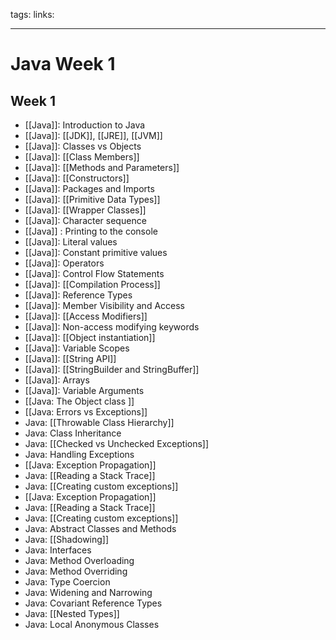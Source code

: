 tags:
links:

---

# Java Week 1

## Week 1
- [[Java]]: Introduction to Java 
- [[Java]]: [[JDK]], [[JRE]], [[JVM]] 
- [[Java]]: Classes vs Objects 
- [[Java]]: [[Class Members]] 
- [[Java]]: [[Methods and Parameters]] 
- [[Java]]: [[Constructors]] 
- [[Java]]: Packages and Imports 
- [[Java]]: [[Primitive Data Types]]
- [[Java]]: [[Wrapper Classes]] 
- [[Java]]: Character sequence 
- [[Java]] : Printing to the console 
- [[Java]]: Literal values 
- [[Java]]: Constant primitive values 
- [[Java]]: Operators 
- [[Java]]: Control Flow Statements
- [[Java]]: [[Compilation Process]]
- [[Java]]: Reference Types
- [[Java]]: Member Visibility and Access
- [[Java]]: [[Access Modifiers]]
-  [[Java]]: Non-access modifying keywords
-  [[Java]]: [[Object instantiation]]
-  [[Java]]: Variable Scopes
-  [[Java]]: [[String API]]
-  [[Java]]: [[StringBuilder and StringBuffer]]
-  [[Java]]: Arrays
-  [[Java]]: Variable Arguments
-  [[Java: The Object class ]]
- [[Java: Errors vs Exceptions]] 
- Java: [[Throwable Class Hierarchy]] 
- Java: Class Inheritance 
- Java: [[Checked vs Unchecked Exceptions]] 
- Java: Handling Exceptions 
- [[Java: Exception Propagation]] 
- Java: [[Reading a Stack Trace]] 
- Java: [[Creating custom exceptions]] 
- [[Java: Exception Propagation]] 
- Java: [[Reading a Stack Trace]] 
- Java: [[Creating custom exceptions]] 
- Java: Abstract Classes and Methods 
- Java: [[Shadowing]] 
- Java: Interfaces 
- Java: Method Overloading 
- Java: Method Overriding 
- Java: Type Coercion 
- Java: Widening and Narrowing 
- Java: Covariant Reference Types 
- Java: [[Nested Types]] 
- Java: Local Anonymous Classes 